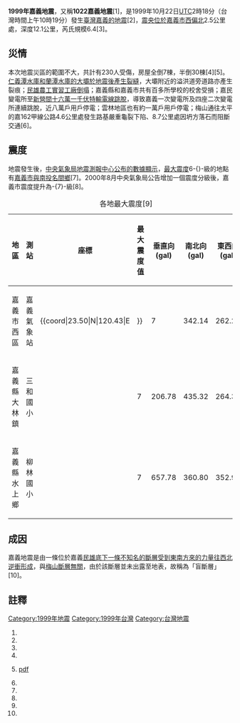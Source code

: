 **1999年嘉義地震**，又稱**1022嘉義地震**\[1\]，是1999年10月22日[UTC](https://zh.wikipedia.org/wiki/UTC "wikilink")2時18分（台灣時間上午10時19分）發生[臺灣](../Page/臺灣.md "wikilink")[嘉義的地震](https://zh.wikipedia.org/wiki/嘉義 "wikilink")\[2\]，[震央位於](../Page/震央.md "wikilink")[嘉義市西偏北](../Page/嘉義市.md "wikilink")2.5公里處，深度12.1公里，芮氏規模6.4\[3\]。

## 災情

本次地震災區的範圍不大，共計有230人受傷，房屋全倒7棟，半倒30棟\[4\]\[5\]。[仁義潭水庫和](https://zh.wikipedia.org/wiki/仁義潭水庫 "wikilink")[蘭潭水庫的大壩於地震後產生裂縫](https://zh.wikipedia.org/wiki/蘭潭水庫 "wikilink")，大壩附近的溢洪道旁道路亦產生裂痕；[民雄農工實習工廠倒塌](https://zh.wikipedia.org/wiki/民雄農工 "wikilink")；嘉義縣和嘉義市共有百多所學校的校舍受損；嘉民變電所至[新營間十六萬一千伏特輸電線跳脫](https://zh.wikipedia.org/wiki/新營 "wikilink")，導致嘉義一次變電所及四座二次變電所連續跳脫，近八萬戶用戶停電；雲林地區也有約一萬戶用戶停電；梅山通往太平的嘉162甲線公路4.6公里處發生路基嚴重龜裂下陷、8.7公里處因坍方落石而阻斷交通\[6\]。

## 震度

地震發生後，[中央氣象局地震測報中心公布的數據顯示](https://zh.wikipedia.org/wiki/中央氣象局地震測報中心 "wikilink")，[最大震度](../Page/交通部中央氣象局地震震度分級.md "wikilink")6-{}-級的地點有[嘉義市與](../Page/嘉義市.md "wikilink")[南投](https://zh.wikipedia.org/wiki/南投 "wikilink")[名間鄉](https://zh.wikipedia.org/wiki/名間鄉 "wikilink")\[7\]。2000年8月中央氣象局公告增加一個震度分級後，嘉義市震度提升為-{7}-級\[8\]。

<table>
<caption>各地最大震度[9]</caption>
<thead>
<tr class="header">
<th><p>地區</p></th>
<th><p>測站</p></th>
<th><p>座標</p></th>
<th><p>最大震度值</p></th>
<th><p>垂直向<br />
(gal)</p></th>
<th><p>南北向<br />
(gal)</p></th>
<th><p>東西向<br />
(gal)</p></th>
</tr>
</thead>
<tbody>
<tr class="odd">
<td><p>嘉義市西區</p></td>
<td><p>嘉義氣象站</p></td>
<td><p>{{coord|23.50|N|120.43|E</p></td>
<td><p>}}</p></td>
<td><p>7</p></td>
<td><p>342.14</p></td>
<td><p>262.23</p></td>
</tr>
<tr class="even">
<td><p>嘉義縣大林鎮</p></td>
<td><p>三和國小</p></td>
<td></td>
<td><p>7</p></td>
<td><p>206.78</p></td>
<td><p>435.32</p></td>
<td><p>264.32</p></td>
</tr>
<tr class="odd">
<td><p>嘉義縣水上鄉</p></td>
<td><p>柳林國小</p></td>
<td></td>
<td><p>7</p></td>
<td><p>657.78</p></td>
<td><p>360.80</p></td>
<td><p>352.96</p></td>
</tr>
</tbody>
</table>

## 成因

嘉義地震是由一條位於嘉義[民雄底下一條不知名的](https://zh.wikipedia.org/wiki/民雄 "wikilink")[斷層受到東南方來的力量往西北逆衝形成](../Page/斷層.md "wikilink")，與[梅山斷層無關](https://zh.wikipedia.org/wiki/梅山斷層 "wikilink")，由於該斷層並未出露至地表，故稱為「盲斷層」\[10\]。

## 註釋

[Category:1999年地震](https://zh.wikipedia.org/wiki/Category:1999年地震 "wikilink")
[Category:1999年台灣](https://zh.wikipedia.org/wiki/Category:1999年台灣 "wikilink")
[Category:台灣地震](https://zh.wikipedia.org/wiki/Category:台灣地震 "wikilink")

1.
2.
3.
4.
5.  [pdf](http://www.tbocc.gov.tw/ModuleMsg/Files/662/AttachFile/01-%E5%9C%B0%E7%90%86%E5%BF%97347-359.pdf)

6.

7.
8.
9.
10.